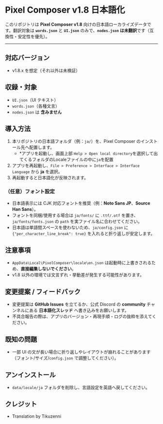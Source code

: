 # Pixel Composer v1.8 日本語化

このリポジトリは **Pixel Composer v1.8** 向けの日本語ローカライズデータです。翻訳対象は **`words.json`** と **`UI.json`** のみで、**`nodes.json` は未翻訳**です（互換性・安定性を優先）。

---

## 対応バージョン

* v1.8.x を想定（それ以外は未検証）

## 収録・対象

* `UI.json`（UI テキスト）
* `words.json`（各種文言）
* `nodes.json` は **含みません**

## 導入方法

1. 本リポジトリの日本語フォルダ（例：`ja/`）を、Pixel Composer のインストール先へ配置します。
   * *アプリを起動し、画面上部 `Help > Open local directory`を選択して出てくるフォルダのLocaleファイルの中に`ja`を配置
2. アプリを再起動し、`File > Preference > Interface > Interface Language` から **ja** を選択。
3. 再起動すると日本語化が反映されます。

### （任意）フォント設定

* 日本語表示には CJK 対応フォントを推奨（例：**Noto Sans JP**、**Source Han Sans**）。
* フォントを同梱/使用する場合は `ja/fonts/` に `.ttf/.otf` を置き、`ja/fonts/fonts.json` の `path` を実ファイル名に合わせてください。
* 日本語は単語間スペースを使わないため、`ja/config.json` に `{"per_character_line_break": true}` を入れると折り返しが安定します。

## 注意事項

* `AppData\Local\PixelComposer\locale\en.json` は起動時に上書きされるため、**直接編集しないでください**。
* v1.8 以外の環境では文言ずれ・挙動差が発生する可能性があります。

## 変更提案 / フィードバック

* 変更提案は **GitHub Issues** を立てるか、公式 Discord の **community** チャンネルにある **日本語化スレッド** へ書き込みをお願いします。
* 不具合報告の際は、アプリのバージョン・再現手順・ログの抜粋を添えてください。

## 既知の問題

* 一部 UI の文が長い場合に折り返しやレイアウトが崩れることがあります（フォント/サイズ/`config.json` で調整してください）。

## アンインストール

* `data/locale/ja` フォルダを削除し、言語設定を英語へ戻してください。

## クレジット

* Translation by Tikuzenni
